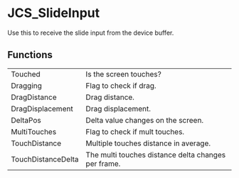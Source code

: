 # JCS_SlideInput

Use this to receive the slide input from the device buffer.


## Functions

<table>
<tr>
<td>Touched</td>
<td>Is the screen touches?</td>
</tr>
<tr>
<td>Dragging</td>
<td>Flag to check if drag.</td>
</tr>
<tr>
<td>DragDistance</td>
<td>Drag distance.</td>
</tr>
<tr>
<td>DragDisplacement</td>
<td>Drag displacement.</td>
</tr>
<tr>
<td>DeltaPos</td>
<td>Delta value changes on the screen.</td>
</tr>
<tr>
<td>MultiTouches</td>
<td>Flag to check if mult touches.</td>
</tr>
<tr>
<td>TouchDistance</td>
<td>Multiple touches distance in average.</td>
</tr>
<tr>
<td>TouchDistanceDelta</td>
<td>The multi touches distance delta changes per frame.</td>
</tr>
</table>
